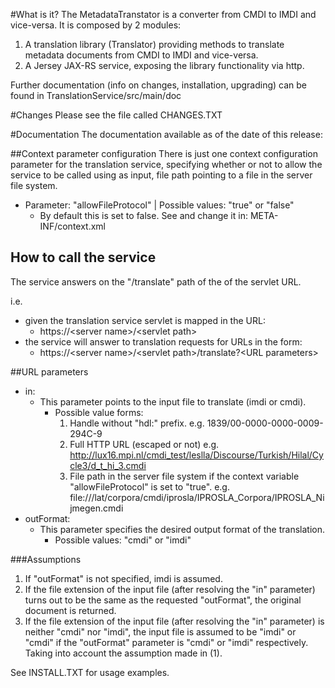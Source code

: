 #What is it?
The MetadataTranstator is a converter from CMDI to IMDI and vice-versa.
It is composed by 2 modules:

1. A translation library (Translator) providing methods to translate metadata
documents from CMDI to IMDI and vice-versa.
2. A Jersey JAX-RS service, exposing the library functionality via http.

Further documentation (info on changes, installation, upgrading) can be found in 
TranslationService/src/main/doc

#Changes
Please see the file called CHANGES.TXT 

#Documentation
The documentation available as of the date of this release:

##Context parameter configuration
There is just one context configuration parameter for the translation service, 
specifying whether or not to allow the service to be called using as input, 
file path pointing to a file in the server file system.

* Parameter: "allowFileProtocol" | Possible values: "true" or "false"
  * By default this is set to false. See and change it in: META-INF/context.xml


## How to call the service
The service answers on the "/translate" path of the of the servlet URL.

i.e.
* given the translation service servlet is mapped in the URL:
  * https://\<server name\>/\<servlet path\>
* the service will answer to translation requests for URLs in the form:
  * https://\<server name\>/\<servlet path\>/translate?\<URL parameters\>
	
	
##URL parameters		
* in:
  * This parameter points to the input file to translate (imdi or cmdi).
    * Possible value forms:
      1. Handle without "hdl:" prefix. e.g. 1839/00-0000-0000-0009-294C-9
      2. Full HTTP URL (escaped or not) e.g. http://lux16.mpi.nl/cmdi_test/leslla/Discourse/Turkish/Hilal/Cycle3/d_t_hi_3.cmdi
      3. File path in the server file system if the context variable "allowFileProtocol" is set to "true". e.g. file:///lat/corpora/cmdi/iprosla/IPROSLA_Corpora/IPROSLA_Nijmegen.cmdi
* outFormat:
  * This parameter specifies the desired output format of the translation.
    * Possible values: "cmdi" or "imdi"

###Assumptions
1. If "outFormat" is not specified, imdi is assumed.
2. If the file extension of the input file (after resolving the "in" parameter) turns out to be the same as the 
requested "outFormat", the original document is returned.
3. If the file extension of the input file (after resolving the "in" parameter) is neither "cmdi" nor "imdi",
the input file is assumed to be "imdi" or "cmdi" if the "outFormat" parameter is "cmdi" or "imdi" respectively.
Taking into account the assumption made in (1).

See INSTALL.TXT for usage examples.


